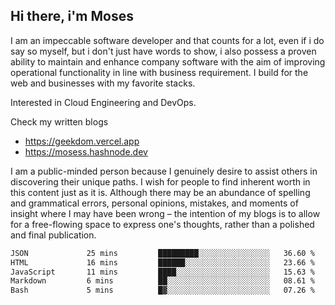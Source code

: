 ## Hi there, i'm Moses

I am an impeccable software developer and that counts for a lot, even if i do say so myself, but i don't just have words to show, i also possess a proven ability to maintain and enhance company software with the aim of improving operational functionality in line with business requirement. I build for the web and businesses with my favorite stacks.

Interested in Cloud Engineering and DevOps.

Check my written blogs
- https://geekdom.vercel.app
- https://mosess.hashnode.dev
  
I am a public-minded person because I genuinely desire to assist others in discovering their unique paths. I wish for people to find inherent worth in this content just as it is. Although there may be an abundance of spelling and grammatical errors, personal opinions, mistakes, and moments of insight where I may have been wrong – the intention of my blogs is to allow for a free-flowing space to express one's thoughts, rather than a polished and final publication.
<!--START_SECTION:waka-->

```txt
JSON             25 mins         █████████░░░░░░░░░░░░░░░░   36.60 %
HTML             16 mins         ██████░░░░░░░░░░░░░░░░░░░   23.66 %
JavaScript       11 mins         ████░░░░░░░░░░░░░░░░░░░░░   15.63 %
Markdown         6 mins          ██░░░░░░░░░░░░░░░░░░░░░░░   08.61 %
Bash             5 mins          █▓░░░░░░░░░░░░░░░░░░░░░░░   07.26 %
```

<!--END_SECTION:waka-->
